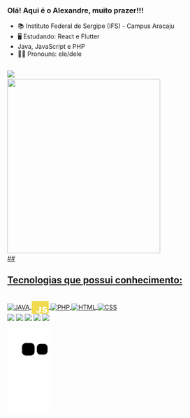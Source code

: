 ### Olá! Aqui é o Alexandre, muito prazer!!!

- 📚 Instituto Federal de Sergipe (IFS) - Campus Aracaju
- 🖥 Estudando: React e Flutter
- Java, JavaScript e PHP
- 🏳‍🌈 Pronouns: ele/dele

 ##
 <div>
  <a href="https://github.com/veganprince">
  <img height = "150vh" src = "https://github-readme-stats.vercel.app/api?username=veganprince&show_icons=true&theme=dracula&include_all_commits=true&count_private=true"/> <br>
  <img height = "400vh" width = 350vw" src = "https://github-readme-stats.vercel.app/api/top-langs/?username=veganprince&layout=compact&langs_count=16&theme=dracula"/>
</div>
  
<div style = "display: inline_block"> 
                                    ##
                                    <h2>Tecnologias que possui conhecimento:</h2>
                                    <br>
  <img align = "center" alt = "JAVA" height = "30" width = "40" src = "https://cdn.jsdelivr.net/gh/devicons/devicon/icons/java/java-original.svg">
  <img align = "center" alt = "JS" height = "30" width = "40" src = "https://raw.githubusercontent.com/devicons/devicon/master/icons/javascript/javascript-plain.svg">
  <img align = "center" alt = "PHP" height = "50" width = "40" src = "https://cdn.jsdelivr.net/gh/devicons/devicon/icons/php/php-plain.svg">
  <img align = "center" alt = "HTML" height = "50" width = "40" src = "https://cdn.jsdelivr.net/gh/devicons/devicon/icons/html5/html5-original.svg">
  <img align = "center" alt = "CSS" height = "50" width = "40" src = "https://cdn.jsdelivr.net/gh/devicons/devicon/icons/css3/css3-original.svg">
</div>
                                                                                                                                                
<div> 
  <a href="https://api.whatsapp.com/send?phone=5579998778070&text=Ol%C3%A1%2C%20Alexandre%2C%20vim%20do%20link%20em%20seu%20perfil%20do%20GitHub!%20Meu%20nome%20%C3%A9%3A" target="_blank"><img src="https://img.shields.io/badge/WhatsApp-25D366?style=for-the-badge&logo=whatsapp&logoColor=white" target="_blank"></a> 
  <a href="https://instagram.com/xanddy_stos" target="_blank"><img src="https://img.shields.io/badge/-Instagram-%23E4405F?style=for-the-badge&logo=instagram&logoColor=white" target="_blank"></a>
 <a href="https://discord.com/channels/719011018176593971/719011018747019266" target="_blank"><img src="https://img.shields.io/badge/Discord-7289DA?style=for-the-badge&logo=discord&logoColor=white" target="_blank"></a> 
  <a href = "mailto:alexandre.dantas0013@gmail.com"><img src="https://img.shields.io/badge/Gmail-D14836?style=for-the-badge&logo=gmail&logoColor=white" target="_blank"></a>
  <a href="https://www.linkedin.com/in/xanddydev" target="_blank"><img src="https://img.shields.io/badge/-LinkedIn-%230077B5?style=for-the-badge&logo=linkedin&logoColor=white" target="_blank"></a> 
  
 
  ![Snake animation](https://github.com/rafaballerini/rafaballerini/blob/output/github-contribution-grid-snake.svg)
 
</div>
